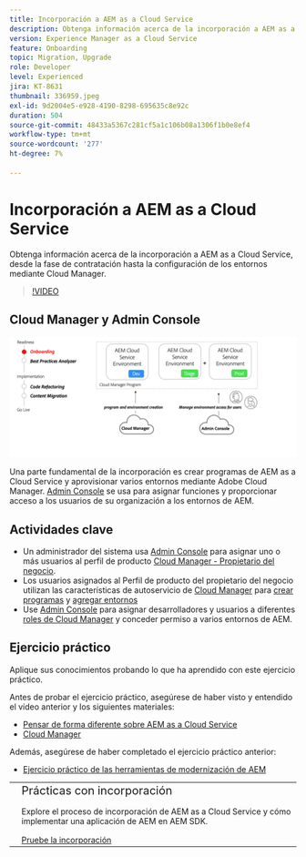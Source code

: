 ```yaml
---
title: Incorporación a AEM as a Cloud Service
description: Obtenga información acerca de la incorporación a AEM as a Cloud Service, desde la fase de contratación hasta la configuración de entornos mediante Cloud Manager.
version: Experience Manager as a Cloud Service
feature: Onboarding
topic: Migration, Upgrade
role: Developer
level: Experienced
jira: KT-8631
thumbnail: 336959.jpeg
exl-id: 9d2004e5-e928-4190-8298-695635c8e92c
duration: 504
source-git-commit: 48433a5367c281cf5a1c106b08a1306f1b0e8ef4
workflow-type: tm+mt
source-wordcount: '277'
ht-degree: 7%

---
```


# Incorporación a AEM as a Cloud Service

Obtenga información acerca de la incorporación a AEM as a Cloud Service, desde la fase de contratación hasta la configuración de los entornos mediante Cloud Manager.

>[!VIDEO](https://video.tv.adobe.com/v/336959?quality=12&learn=on)

## Cloud Manager y Admin Console

![Diagrama de alto nivel de incorporación](assets/onboarding-diagram.png)

Una parte fundamental de la incorporación es crear programas de AEM as a Cloud Service y aprovisionar varios entornos mediante Adobe Cloud Manager. [Admin Console](https://adminconsole.adobe.com/) se usa para asignar funciones y proporcionar acceso a los usuarios de su organización a los entornos de AEM.

## Actividades clave

+ Un administrador del sistema usa [Admin Console](https://adminconsole.adobe.com/) para asignar uno o más usuarios al perfil de producto [Cloud Manager - Propietario del negocio](https://experienceleague.adobe.com/docs/experience-manager-cloud-manager/using/requirements/setting-up-users-and-roles.html).
+ Los usuarios asignados al Perfil de producto del propietario del negocio utilizan las características de autoservicio de [Cloud Manager](https://experienceleague.adobe.com/docs/experience-manager-cloud-manager/using/introduction-to-cloud-manager.html?lang=es) para [crear programas](https://experienceleague.adobe.com/docs/experience-manager-cloud-service/implementing/using-cloud-manager/production-programs/creating-production-program.html) y [agregar entornos](https://experienceleague.adobe.com/docs/experience-manager-cloud-service/implementing/using-cloud-manager/manage-environments.html)
+ Use [Admin Console](https://adminconsole.adobe.com/) para asignar desarrolladores y usuarios a diferentes [roles de Cloud Manager](https://experienceleague.adobe.com/docs/experience-manager-cloud-manager/using/requirements/setting-up-users-and-roles.html) y conceder permiso a varios entornos de AEM.

## Ejercicio práctico

Aplique sus conocimientos probando lo que ha aprendido con este ejercicio práctico.

Antes de probar el ejercicio práctico, asegúrese de haber visto y entendido el vídeo anterior y los siguientes materiales:

+ [Pensar de forma diferente sobre AEM as a Cloud Service](./introduction.md)
+ [Cloud Manager](./cloud-manager.md)

Además, asegúrese de haber completado el ejercicio práctico anterior:

+ [Ejercicio práctico de las herramientas de modernización de AEM](./aem-modernization-tools.md#hands-on-exercise)

<table style="border-width:0">
    <tr>
        <td style="width:150px">
            <a  rel="noreferrer"
                target="_blank"
                href="https://github.com/adobe/aem-cloud-engineering-video-series-exercises/tree/session3-onboarding#bootcamp---session-3-on-boarding"><img alt="Repositorio de GitHub de ejercicios prácticos" src="./assets/github.png"/>
            </a>        
        </td>
        <td style="width:100%;margin-bottom:1rem;">
            <div style="font-size:1.25rem;font-weight:400;">Prácticas con incorporación</div>
            <p style="margin:1rem 0">
                Explore el proceso de incorporación de AEM as a Cloud Service y cómo implementar una aplicación de AEM en AEM SDK.
            </p>
            <a  rel="noreferrer"
                target="_blank"
                href="https://github.com/adobe/aem-cloud-engineering-video-series-exercises/tree/session3-onboarding#bootcamp---session-3-on-boarding" class="spectrum-Button spectrum-Button--primary spectrum-Button--sizeM">
                <span class="spectrum-Button-label has-no-wrap has-text-weight-bold">Pruebe la incorporación</span>
            </a>
        </td>
    </tr>
</table>
